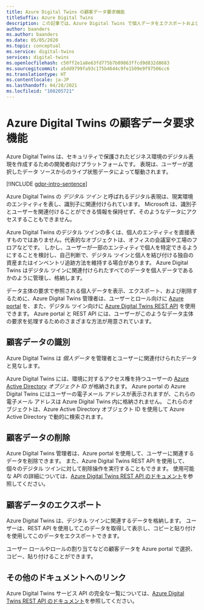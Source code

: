 ```yaml
---
title: Azure Digital Twins の顧客データ要求機能
titleSuffix: Azure Digital Twins
description: この記事では、Azure Digital Twins で個人データをエクスポートおよび削除するプロセスについて説明します。
author: baanders
ms.author: baanders
ms.date: 05/05/2020
ms.topic: conceptual
ms.service: digital-twins
services: digital-twins
ms.openlocfilehash: c50ff2e1a8e63fd775b7b09863ffcd9d832d8683
ms.sourcegitcommit: a5dd9799fa93c175b4644c9fe1509e9f97506cc6
ms.translationtype: HT
ms.contentlocale: ja-JP
ms.lasthandoff: 04/28/2021
ms.locfileid: "108205721"
---
```

# <a name="azure-digital-twins-customer-data-request-features"></a>Azure Digital Twins の顧客データ要求機能

Azure Digital Twins は、セキュリティで保護されたビジネス環境のデジタル表現を作成するための開発者向けプラットフォームです。 表現は、ユーザーが選択したデータ ソースからのライブ状態データによって駆動されます。

[!INCLUDE [gdpr-intro-sentence](../../includes/gdpr-intro-sentence.md)]

Azure Digital Twins の *デジタル ツイン* と呼ばれるデジタル表現は、現実環境のエンティティを表し、識別子に関連付けられています。 Microsoft は、識別子とユーザーを関連付けることができる情報を保持せず、そのようなデータにアクセスすることもできません。 

Azure Digital Twins のデジタル ツインの多くは、個人のエンティティを直接表すものではありません。代表的なオブジェクトは、オフィスの会議室や工場のフロアなどです。 しかし、ユーザーが一部のエンティティで個人を特定できるようにすることを検討し、自己判断で、デジタル ツインと個人を結び付ける独自の資産またはインベントリ追跡方法を維持する場合があります。 Azure Digital Twins はデジタル ツインに関連付けられたすべてのデータを個人データであるかのように管理し、格納します。

データ主体の要求で参照される個人データを表示、エクスポート、および削除するために、Azure Digital Twins 管理者は、ユーザーとロール向けに [Azure portal](https://portal.azure.com/) を、また、デジタル ツイン向けに [Azure Digital Twins REST API](/rest/api/azure-digitaltwins/) を使用できます。 Azure portal と REST API には、ユーザーがこのようなデータ主体の要求を処理するためのさまざまな方法が用意されています。

## <a name="identifying-customer-data"></a>顧客データの識別

Azure Digital Twins は *個人データ* を管理者とユーザーに関連付けられたデータと見なします。 

Azure Digital Twins には、環境に対するアクセス権を持つユーザーの [Azure Active Directory](../active-directory/fundamentals/active-directory-whatis.md) *オブジェクト ID* が格納されます。 Azure portal の Azure Digital Twins にはユーザーの電子メール アドレスが表示されますが、これらの電子メール アドレスは Azure Digital Twins 内に格納されません。 これらのオブジェクトは、Azure Active Directory オブジェクト ID を使用して Azure Active Directory で動的に検索されます。

## <a name="deleting-customer-data"></a>顧客データの削除

Azure Digital Twins 管理者は、Azure portal を使用して、ユーザーに関連するデータを削除できます。 また、Azure Digital Twins REST API を使用して、個々のデジタル ツインに対して削除操作を実行することもできます。 使用可能な API の詳細については、[Azure Digital Twins REST API のドキュメント](/rest/api/azure-digitaltwins/)を参照してください。

## <a name="exporting-customer-data"></a>顧客データのエクスポート

Azure Digital Twins は、デジタル ツインに関連するデータを格納します。 ユーザーは、REST API を使用してこのデータを取得して表示し、コピーと貼り付けを使用してこのデータをエクスポートできます。 

ユーザー ロールやロールの割り当てなどの顧客データを Azure portal で選択、コピー、貼り付けることができます。 

## <a name="links-to-additional-documentation"></a>その他のドキュメントへのリンク

Azure Digital Twins サービス API の完全な一覧については、[Azure Digital Twins REST API のドキュメント](/rest/api/azure-digitaltwins/)を参照してください。